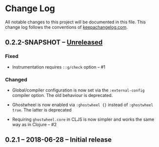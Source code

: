 # Change Log
All notable changes to this project will be documented in this file. This change log follows the conventions of [keepachangelog.com](http://keepachangelog.com/).

## 0.2.2-SNAPSHOT – [Unreleased]

### Fixed

- Instrumentation requires `::g/check` option – #1

### Changed

- Global/compiler configuration is now set via the `:external-config` compiler option. The old behaviour is deprecated.

- Ghostwheel is now enabled via `:ghostwheel {}` instead of `:ghostwheel true`. The latter is deprecated

- Requiring `ghostwheel.core` in CLJS is now simpler and works the same way as in Clojure – #2

## 0.2.1 – 2018-06-28 – Initial release

[Unreleased]: https://github.com/gnl/ghostwheel/compare/0.2.1...HEAD
